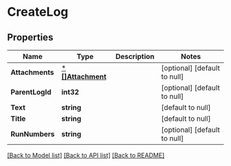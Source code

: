 # CreateLog

## Properties
Name | Type | Description | Notes
------------ | ------------- | ------------- | -------------
**Attachments** | [***[]Attachment**](array.md) |  | [optional] [default to null]
**ParentLogId** | **int32** |  | [optional] [default to null]
**Text** | **string** |  | [default to null]
**Title** | **string** |  | [default to null]
**RunNumbers** | **string** |  | [optional] [default to null]

[[Back to Model list]](../README.md#documentation-for-models) [[Back to API list]](../README.md#documentation-for-api-endpoints) [[Back to README]](../README.md)

